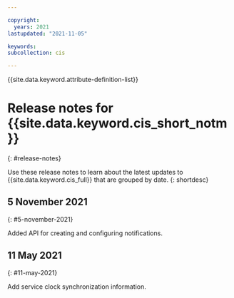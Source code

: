 ```yaml
---

copyright:
  years: 2021
lastupdated: "2021-11-05"

keywords:
subcollection: cis

---
```


{{site.data.keyword.attribute-definition-list}}

# Release notes for {{site.data.keyword.cis_short_notm}}
{: #release-notes}

Use these release notes to learn about the latest updates to {{site.data.keyword.cis_full}} that are grouped by date.
{: shortdesc}

## 5 November 2021
{: #5-november-2021}

Added API for creating and configuring notifications.

## 11 May 2021
{: #11-may-2021}

Add service clock synchronization information.

